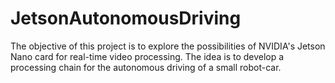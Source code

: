 # JetsonAutonomousDriving

The objective of this project is to explore the possibilities of NVIDIA's Jetson Nano card for real-time video processing. The idea is to develop a processing chain for the autonomous driving of a small robot-car.

